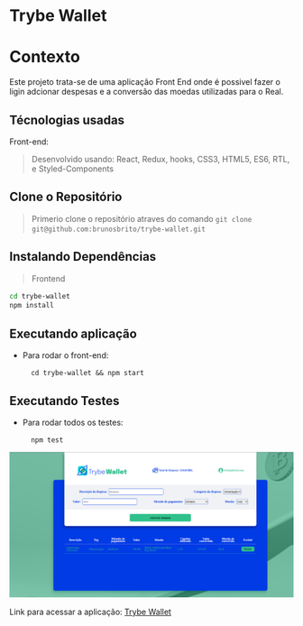 # Trybe Wallet

# Contexto
Este projeto trata-se de uma aplicação Front End onde é possivel fazer o ligin adcionar despesas e a conversão das moedas utilizadas para o Real.

## Técnologias usadas

Front-end:
> Desenvolvido usando: React, Redux, hooks, CSS3, HTML5, ES6, RTL, e Styled-Components

## Clone o Repositório

> Primerio clone o repositório atraves do comando 
```git clone git@github.com:brunosbrito/trybe-wallet.git```

## Instalando Dependências

> Frontend
```bash
cd trybe-wallet
npm install
``` 
## Executando aplicação

* Para rodar o front-end:

  ```
    cd trybe-wallet && npm start
  ```

## Executando Testes

* Para rodar todos os testes:

  ```
    npm test
  ```
![Tela do projeto](https://raw.githubusercontent.com/brunosbrito/trybe-wallet/main/public/tela-do-projeto.png)

Link para acessar a aplicação: [Trybe Wallet](https://brunosbrito.github.io/trybe-wallet/#/)

